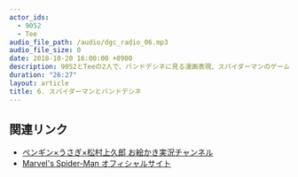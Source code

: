 ```yaml
---
actor_ids:
  - 9052
  - Tee
audio_file_path: /audio/dgc_radio_06.mp3
audio_file_size: 0
date: 2018-10-20 16:00:00 +0900
description: 9052とTeeの2人で、バンドデシネに見る漫画表現、スパイダーマンのゲームついて話しました。
duration: "26:27"
layout: article
title: 6. スパイダーマンとバンドデシネ
---
```


## 関連リンク

- [ペンギン×うさぎ×松村上久郎 お絵かき実況チャンネル](https://www.youtube.com/channel/UCsHPU3d5yjMvsYDX9ypLKJQ)
- [Marvel's Spider-Man オフィシャルサイト](https://www.jp.playstation.com/games/marvels-spider-man/)